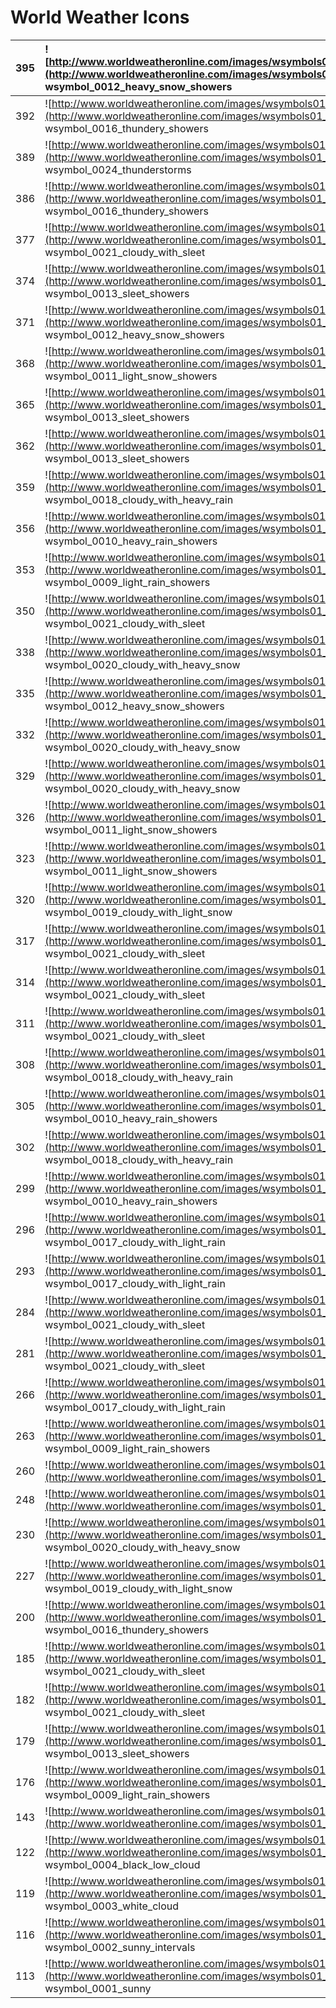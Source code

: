# World Weather Icons #


|395|![http://www.worldweatheronline.com/images/wsymbols01_png_64/wsymbol_0012_heavy_snow_showers.png](http://www.worldweatheronline.com/images/wsymbols01_png_64/wsymbol_0012_heavy_snow_showers.png) wsymbol\_0012\_heavy\_snow\_showers|![http://www.worldweatheronline.com/images/wsymbols01_png_64/wsymbol_0028_heavy_snow_showers_night.png](http://www.worldweatheronline.com/images/wsymbols01_png_64/wsymbol_0028_heavy_snow_showers_night.png) wsymbol\_0028\_heavy\_snow\_showers\_night|
|:--|:------------------------------------------------------------------------------------------------------------------------------------------------------------------------------------------------------------------------------------|:-------------------------------------------------------------------------------------------------------------------------------------------------------------------------------------------------------------------------------------------------------|
|392|![http://www.worldweatheronline.com/images/wsymbols01_png_64/wsymbol_0016_thundery_showers.png](http://www.worldweatheronline.com/images/wsymbols01_png_64/wsymbol_0016_thundery_showers.png) wsymbol\_0016\_thundery\_showers       |![http://www.worldweatheronline.com/images/wsymbols01_png_64/wsymbol_0032_thundery_showers_night.png](http://www.worldweatheronline.com/images/wsymbols01_png_64/wsymbol_0032_thundery_showers_night.png) wsymbol\_0032\_thundery\_showers\_night       |
|389|![http://www.worldweatheronline.com/images/wsymbols01_png_64/wsymbol_0024_thunderstorms.png](http://www.worldweatheronline.com/images/wsymbols01_png_64/wsymbol_0024_thunderstorms.png) wsymbol\_0024\_thunderstorms                 |![http://www.worldweatheronline.com/images/wsymbols01_png_64/wsymbol_0040_thunderstorms_night.png](http://www.worldweatheronline.com/images/wsymbols01_png_64/wsymbol_0040_thunderstorms_night.png) wsymbol\_0040\_thunderstorms\_night                 |
|386|![http://www.worldweatheronline.com/images/wsymbols01_png_64/wsymbol_0016_thundery_showers.png](http://www.worldweatheronline.com/images/wsymbols01_png_64/wsymbol_0016_thundery_showers.png) wsymbol\_0016\_thundery\_showers       |![http://www.worldweatheronline.com/images/wsymbols01_png_64/wsymbol_0032_thundery_showers_night.png](http://www.worldweatheronline.com/images/wsymbols01_png_64/wsymbol_0032_thundery_showers_night.png) wsymbol\_0032\_thundery\_showers\_night       |
|377|![http://www.worldweatheronline.com/images/wsymbols01_png_64/wsymbol_0021_cloudy_with_sleet.png](http://www.worldweatheronline.com/images/wsymbols01_png_64/wsymbol_0021_cloudy_with_sleet.png) wsymbol\_0021\_cloudy\_with\_sleet   |![http://www.worldweatheronline.com/images/wsymbols01_png_64/wsymbol_0037_cloudy_with_sleet_night.png](http://www.worldweatheronline.com/images/wsymbols01_png_64/wsymbol_0037_cloudy_with_sleet_night.png) wsymbol\_0037\_cloudy\_with\_sleet\_night   |
|374|![http://www.worldweatheronline.com/images/wsymbols01_png_64/wsymbol_0013_sleet_showers.png](http://www.worldweatheronline.com/images/wsymbols01_png_64/wsymbol_0013_sleet_showers.png) wsymbol\_0013\_sleet\_showers                |![http://www.worldweatheronline.com/images/wsymbols01_png_64/wsymbol_0029_sleet_showers_night.png](http://www.worldweatheronline.com/images/wsymbols01_png_64/wsymbol_0029_sleet_showers_night.png) wsymbol\_0029\_sleet\_showers\_night                |
|371|![http://www.worldweatheronline.com/images/wsymbols01_png_64/wsymbol_0012_heavy_snow_showers.png](http://www.worldweatheronline.com/images/wsymbols01_png_64/wsymbol_0012_heavy_snow_showers.png) wsymbol\_0012\_heavy\_snow\_showers|![http://www.worldweatheronline.com/images/wsymbols01_png_64/wsymbol_0028_heavy_snow_showers_night.png](http://www.worldweatheronline.com/images/wsymbols01_png_64/wsymbol_0028_heavy_snow_showers_night.png) wsymbol\_0028\_heavy\_snow\_showers\_night|
|368|![http://www.worldweatheronline.com/images/wsymbols01_png_64/wsymbol_0011_light_snow_showers.png](http://www.worldweatheronline.com/images/wsymbols01_png_64/wsymbol_0011_light_snow_showers.png) wsymbol\_0011\_light\_snow\_showers|![http://www.worldweatheronline.com/images/wsymbols01_png_64/wsymbol_0027_light_snow_showers_night.png](http://www.worldweatheronline.com/images/wsymbols01_png_64/wsymbol_0027_light_snow_showers_night.png) wsymbol\_0027\_light\_snow\_showers\_night|
|365|![http://www.worldweatheronline.com/images/wsymbols01_png_64/wsymbol_0013_sleet_showers.png](http://www.worldweatheronline.com/images/wsymbols01_png_64/wsymbol_0013_sleet_showers.png) wsymbol\_0013\_sleet\_showers                |![http://www.worldweatheronline.com/images/wsymbols01_png_64/wsymbol_0029_sleet_showers_night.png](http://www.worldweatheronline.com/images/wsymbols01_png_64/wsymbol_0029_sleet_showers_night.png) wsymbol\_0029\_sleet\_showers\_night                |
|362|![http://www.worldweatheronline.com/images/wsymbols01_png_64/wsymbol_0013_sleet_showers.png](http://www.worldweatheronline.com/images/wsymbols01_png_64/wsymbol_0013_sleet_showers.png) wsymbol\_0013\_sleet\_showers                |![http://www.worldweatheronline.com/images/wsymbols01_png_64/wsymbol_0029_sleet_showers_night.png](http://www.worldweatheronline.com/images/wsymbols01_png_64/wsymbol_0029_sleet_showers_night.png) wsymbol\_0029\_sleet\_showers\_night                |
|359|![http://www.worldweatheronline.com/images/wsymbols01_png_64/wsymbol_0018_cloudy_with_heavy_rain.png](http://www.worldweatheronline.com/images/wsymbols01_png_64/wsymbol_0018_cloudy_with_heavy_rain.png) wsymbol\_0018\_cloudy\_with\_heavy\_rain|![http://www.worldweatheronline.com/images/wsymbols01_png_64/wsymbol_0034_cloudy_with_heavy_rain_night.png](http://www.worldweatheronline.com/images/wsymbols01_png_64/wsymbol_0034_cloudy_with_heavy_rain_night.png) wsymbol\_0034\_cloudy\_with\_heavy\_rain\_night|
|356|![http://www.worldweatheronline.com/images/wsymbols01_png_64/wsymbol_0010_heavy_rain_showers.png](http://www.worldweatheronline.com/images/wsymbols01_png_64/wsymbol_0010_heavy_rain_showers.png) wsymbol\_0010\_heavy\_rain\_showers|![http://www.worldweatheronline.com/images/wsymbols01_png_64/wsymbol_0026_heavy_rain_showers_night.png](http://www.worldweatheronline.com/images/wsymbols01_png_64/wsymbol_0026_heavy_rain_showers_night.png) wsymbol\_0026\_heavy\_rain\_showers\_night|
|353|![http://www.worldweatheronline.com/images/wsymbols01_png_64/wsymbol_0009_light_rain_showers.png](http://www.worldweatheronline.com/images/wsymbols01_png_64/wsymbol_0009_light_rain_showers.png) wsymbol\_0009\_light\_rain\_showers|![http://www.worldweatheronline.com/images/wsymbols01_png_64/wsymbol_0025_light_rain_showers_night.png](http://www.worldweatheronline.com/images/wsymbols01_png_64/wsymbol_0025_light_rain_showers_night.png) wsymbol\_0025\_light\_rain\_showers\_night|
|350|![http://www.worldweatheronline.com/images/wsymbols01_png_64/wsymbol_0021_cloudy_with_sleet.png](http://www.worldweatheronline.com/images/wsymbols01_png_64/wsymbol_0021_cloudy_with_sleet.png) wsymbol\_0021\_cloudy\_with\_sleet   |![http://www.worldweatheronline.com/images/wsymbols01_png_64/wsymbol_0037_cloudy_with_sleet_night.png](http://www.worldweatheronline.com/images/wsymbols01_png_64/wsymbol_0037_cloudy_with_sleet_night.png) wsymbol\_0037\_cloudy\_with\_sleet\_night   |
|338|![http://www.worldweatheronline.com/images/wsymbols01_png_64/wsymbol_0020_cloudy_with_heavy_snow.png](http://www.worldweatheronline.com/images/wsymbols01_png_64/wsymbol_0020_cloudy_with_heavy_snow.png) wsymbol\_0020\_cloudy\_with\_heavy\_snow|![http://www.worldweatheronline.com/images/wsymbols01_png_64/wsymbol_0036_cloudy_with_heavy_snow_night.png](http://www.worldweatheronline.com/images/wsymbols01_png_64/wsymbol_0036_cloudy_with_heavy_snow_night.png) wsymbol\_0036\_cloudy\_with\_heavy\_snow\_night|
|335|![http://www.worldweatheronline.com/images/wsymbols01_png_64/wsymbol_0012_heavy_snow_showers.png](http://www.worldweatheronline.com/images/wsymbols01_png_64/wsymbol_0012_heavy_snow_showers.png) wsymbol\_0012\_heavy\_snow\_showers|![http://www.worldweatheronline.com/images/wsymbols01_png_64/wsymbol_0028_heavy_snow_showers_night.png](http://www.worldweatheronline.com/images/wsymbols01_png_64/wsymbol_0028_heavy_snow_showers_night.png) wsymbol\_0028\_heavy\_snow\_showers\_night|
|332|![http://www.worldweatheronline.com/images/wsymbols01_png_64/wsymbol_0020_cloudy_with_heavy_snow.png](http://www.worldweatheronline.com/images/wsymbols01_png_64/wsymbol_0020_cloudy_with_heavy_snow.png) wsymbol\_0020\_cloudy\_with\_heavy\_snow|![http://www.worldweatheronline.com/images/wsymbols01_png_64/wsymbol_0036_cloudy_with_heavy_snow_night.png](http://www.worldweatheronline.com/images/wsymbols01_png_64/wsymbol_0036_cloudy_with_heavy_snow_night.png) wsymbol\_0036\_cloudy\_with\_heavy\_snow\_night|
|329|![http://www.worldweatheronline.com/images/wsymbols01_png_64/wsymbol_0020_cloudy_with_heavy_snow.png](http://www.worldweatheronline.com/images/wsymbols01_png_64/wsymbol_0020_cloudy_with_heavy_snow.png) wsymbol\_0020\_cloudy\_with\_heavy\_snow|![http://www.worldweatheronline.com/images/wsymbols01_png_64/wsymbol_0036_cloudy_with_heavy_snow_night.png](http://www.worldweatheronline.com/images/wsymbols01_png_64/wsymbol_0036_cloudy_with_heavy_snow_night.png) wsymbol\_0036\_cloudy\_with\_heavy\_snow\_night|
|326|![http://www.worldweatheronline.com/images/wsymbols01_png_64/wsymbol_0011_light_snow_showers.png](http://www.worldweatheronline.com/images/wsymbols01_png_64/wsymbol_0011_light_snow_showers.png) wsymbol\_0011\_light\_snow\_showers|![http://www.worldweatheronline.com/images/wsymbols01_png_64/wsymbol_0027_light_snow_showers_night.png](http://www.worldweatheronline.com/images/wsymbols01_png_64/wsymbol_0027_light_snow_showers_night.png) wsymbol\_0027\_light\_snow\_showers\_night|
|323|![http://www.worldweatheronline.com/images/wsymbols01_png_64/wsymbol_0011_light_snow_showers.png](http://www.worldweatheronline.com/images/wsymbols01_png_64/wsymbol_0011_light_snow_showers.png) wsymbol\_0011\_light\_snow\_showers|![http://www.worldweatheronline.com/images/wsymbols01_png_64/wsymbol_0027_light_snow_showers_night.png](http://www.worldweatheronline.com/images/wsymbols01_png_64/wsymbol_0027_light_snow_showers_night.png) wsymbol\_0027\_light\_snow\_showers\_night|
|320|![http://www.worldweatheronline.com/images/wsymbols01_png_64/wsymbol_0019_cloudy_with_light_snow.png](http://www.worldweatheronline.com/images/wsymbols01_png_64/wsymbol_0019_cloudy_with_light_snow.png) wsymbol\_0019\_cloudy\_with\_light\_snow|![http://www.worldweatheronline.com/images/wsymbols01_png_64/wsymbol_0035_cloudy_with_light_snow_night.png](http://www.worldweatheronline.com/images/wsymbols01_png_64/wsymbol_0035_cloudy_with_light_snow_night.png) wsymbol\_0035\_cloudy\_with\_light\_snow\_night|
|317|![http://www.worldweatheronline.com/images/wsymbols01_png_64/wsymbol_0021_cloudy_with_sleet.png](http://www.worldweatheronline.com/images/wsymbols01_png_64/wsymbol_0021_cloudy_with_sleet.png) wsymbol\_0021\_cloudy\_with\_sleet   |![http://www.worldweatheronline.com/images/wsymbols01_png_64/wsymbol_0037_cloudy_with_sleet_night.png](http://www.worldweatheronline.com/images/wsymbols01_png_64/wsymbol_0037_cloudy_with_sleet_night.png) wsymbol\_0037\_cloudy\_with\_sleet\_night   |
|314|![http://www.worldweatheronline.com/images/wsymbols01_png_64/wsymbol_0021_cloudy_with_sleet.png](http://www.worldweatheronline.com/images/wsymbols01_png_64/wsymbol_0021_cloudy_with_sleet.png) wsymbol\_0021\_cloudy\_with\_sleet   |![http://www.worldweatheronline.com/images/wsymbols01_png_64/wsymbol_0037_cloudy_with_sleet_night.png](http://www.worldweatheronline.com/images/wsymbols01_png_64/wsymbol_0037_cloudy_with_sleet_night.png) wsymbol\_0037\_cloudy\_with\_sleet\_night   |
|311|![http://www.worldweatheronline.com/images/wsymbols01_png_64/wsymbol_0021_cloudy_with_sleet.png](http://www.worldweatheronline.com/images/wsymbols01_png_64/wsymbol_0021_cloudy_with_sleet.png) wsymbol\_0021\_cloudy\_with\_sleet   |![http://www.worldweatheronline.com/images/wsymbols01_png_64/wsymbol_0037_cloudy_with_sleet_night.png](http://www.worldweatheronline.com/images/wsymbols01_png_64/wsymbol_0037_cloudy_with_sleet_night.png) wsymbol\_0037\_cloudy\_with\_sleet\_night   |
|308|![http://www.worldweatheronline.com/images/wsymbols01_png_64/wsymbol_0018_cloudy_with_heavy_rain.png](http://www.worldweatheronline.com/images/wsymbols01_png_64/wsymbol_0018_cloudy_with_heavy_rain.png) wsymbol\_0018\_cloudy\_with\_heavy\_rain|![http://www.worldweatheronline.com/images/wsymbols01_png_64/wsymbol_0034_cloudy_with_heavy_rain_night.png](http://www.worldweatheronline.com/images/wsymbols01_png_64/wsymbol_0034_cloudy_with_heavy_rain_night.png) wsymbol\_0034\_cloudy\_with\_heavy\_rain\_night|
|305|![http://www.worldweatheronline.com/images/wsymbols01_png_64/wsymbol_0010_heavy_rain_showers.png](http://www.worldweatheronline.com/images/wsymbols01_png_64/wsymbol_0010_heavy_rain_showers.png) wsymbol\_0010\_heavy\_rain\_showers|![http://www.worldweatheronline.com/images/wsymbols01_png_64/wsymbol_0026_heavy_rain_showers_night.png](http://www.worldweatheronline.com/images/wsymbols01_png_64/wsymbol_0026_heavy_rain_showers_night.png) wsymbol\_0026\_heavy\_rain\_showers\_night|
|302|![http://www.worldweatheronline.com/images/wsymbols01_png_64/wsymbol_0018_cloudy_with_heavy_rain.png](http://www.worldweatheronline.com/images/wsymbols01_png_64/wsymbol_0018_cloudy_with_heavy_rain.png) wsymbol\_0018\_cloudy\_with\_heavy\_rain|![http://www.worldweatheronline.com/images/wsymbols01_png_64/wsymbol_0034_cloudy_with_heavy_rain_night.png](http://www.worldweatheronline.com/images/wsymbols01_png_64/wsymbol_0034_cloudy_with_heavy_rain_night.png) wsymbol\_0034\_cloudy\_with\_heavy\_rain\_night|
|299|![http://www.worldweatheronline.com/images/wsymbols01_png_64/wsymbol_0010_heavy_rain_showers.png](http://www.worldweatheronline.com/images/wsymbols01_png_64/wsymbol_0010_heavy_rain_showers.png) wsymbol\_0010\_heavy\_rain\_showers|![http://www.worldweatheronline.com/images/wsymbols01_png_64/wsymbol_0026_heavy_rain_showers_night.png](http://www.worldweatheronline.com/images/wsymbols01_png_64/wsymbol_0026_heavy_rain_showers_night.png) wsymbol\_0026\_heavy\_rain\_showers\_night|
|296|![http://www.worldweatheronline.com/images/wsymbols01_png_64/wsymbol_0017_cloudy_with_light_rain.png](http://www.worldweatheronline.com/images/wsymbols01_png_64/wsymbol_0017_cloudy_with_light_rain.png) wsymbol\_0017\_cloudy\_with\_light\_rain|![http://www.worldweatheronline.com/images/wsymbols01_png_64/wsymbol_0025_light_rain_showers_night.png](http://www.worldweatheronline.com/images/wsymbols01_png_64/wsymbol_0025_light_rain_showers_night.png) wsymbol\_0025\_light\_rain\_showers\_night|
|293|![http://www.worldweatheronline.com/images/wsymbols01_png_64/wsymbol_0017_cloudy_with_light_rain.png](http://www.worldweatheronline.com/images/wsymbols01_png_64/wsymbol_0017_cloudy_with_light_rain.png) wsymbol\_0017\_cloudy\_with\_light\_rain|![http://www.worldweatheronline.com/images/wsymbols01_png_64/wsymbol_0033_cloudy_with_light_rain_night.png](http://www.worldweatheronline.com/images/wsymbols01_png_64/wsymbol_0033_cloudy_with_light_rain_night.png) wsymbol\_0033\_cloudy\_with\_light\_rain\_night|
|284|![http://www.worldweatheronline.com/images/wsymbols01_png_64/wsymbol_0021_cloudy_with_sleet.png](http://www.worldweatheronline.com/images/wsymbols01_png_64/wsymbol_0021_cloudy_with_sleet.png) wsymbol\_0021\_cloudy\_with\_sleet   |![http://www.worldweatheronline.com/images/wsymbols01_png_64/wsymbol_0037_cloudy_with_sleet_night.png](http://www.worldweatheronline.com/images/wsymbols01_png_64/wsymbol_0037_cloudy_with_sleet_night.png) wsymbol\_0037\_cloudy\_with\_sleet\_night   |
|281|![http://www.worldweatheronline.com/images/wsymbols01_png_64/wsymbol_0021_cloudy_with_sleet.png](http://www.worldweatheronline.com/images/wsymbols01_png_64/wsymbol_0021_cloudy_with_sleet.png) wsymbol\_0021\_cloudy\_with\_sleet   |![http://www.worldweatheronline.com/images/wsymbols01_png_64/wsymbol_0037_cloudy_with_sleet_night.png](http://www.worldweatheronline.com/images/wsymbols01_png_64/wsymbol_0037_cloudy_with_sleet_night.png) wsymbol\_0037\_cloudy\_with\_sleet\_night   |
|266|![http://www.worldweatheronline.com/images/wsymbols01_png_64/wsymbol_0017_cloudy_with_light_rain.png](http://www.worldweatheronline.com/images/wsymbols01_png_64/wsymbol_0017_cloudy_with_light_rain.png) wsymbol\_0017\_cloudy\_with\_light\_rain|![http://www.worldweatheronline.com/images/wsymbols01_png_64/wsymbol_0033_cloudy_with_light_rain_night.png](http://www.worldweatheronline.com/images/wsymbols01_png_64/wsymbol_0033_cloudy_with_light_rain_night.png) wsymbol\_0033\_cloudy\_with\_light\_rain\_night|
|263|![http://www.worldweatheronline.com/images/wsymbols01_png_64/wsymbol_0009_light_rain_showers.png](http://www.worldweatheronline.com/images/wsymbols01_png_64/wsymbol_0009_light_rain_showers.png) wsymbol\_0009\_light\_rain\_showers|![http://www.worldweatheronline.com/images/wsymbols01_png_64/wsymbol_0025_light_rain_showers_night.png](http://www.worldweatheronline.com/images/wsymbols01_png_64/wsymbol_0025_light_rain_showers_night.png) wsymbol\_0025\_light\_rain\_showers\_night|
|260|![http://www.worldweatheronline.com/images/wsymbols01_png_64/wsymbol_0007_fog.png](http://www.worldweatheronline.com/images/wsymbols01_png_64/wsymbol_0007_fog.png) wsymbol\_0007\_fog                                               |![http://www.worldweatheronline.com/images/wsymbols01_png_64/wsymbol_0007_fog.png](http://www.worldweatheronline.com/images/wsymbols01_png_64/wsymbol_0007_fog.png) wsymbol\_0007\_fog                                                                  |
|248|![http://www.worldweatheronline.com/images/wsymbols01_png_64/wsymbol_0007_fog.png](http://www.worldweatheronline.com/images/wsymbols01_png_64/wsymbol_0007_fog.png) wsymbol\_0007\_fog                                               |![http://www.worldweatheronline.com/images/wsymbols01_png_64/wsymbol_0007_fog.png](http://www.worldweatheronline.com/images/wsymbols01_png_64/wsymbol_0007_fog.png) wsymbol\_0007\_fog                                                                  |
|230|![http://www.worldweatheronline.com/images/wsymbols01_png_64/wsymbol_0020_cloudy_with_heavy_snow.png](http://www.worldweatheronline.com/images/wsymbols01_png_64/wsymbol_0020_cloudy_with_heavy_snow.png) wsymbol\_0020\_cloudy\_with\_heavy\_snow|![http://www.worldweatheronline.com/images/wsymbols01_png_64/wsymbol_0036_cloudy_with_heavy_snow_night.png](http://www.worldweatheronline.com/images/wsymbols01_png_64/wsymbol_0036_cloudy_with_heavy_snow_night.png) wsymbol\_0036\_cloudy\_with\_heavy\_snow\_night|
|227|![http://www.worldweatheronline.com/images/wsymbols01_png_64/wsymbol_0019_cloudy_with_light_snow.png](http://www.worldweatheronline.com/images/wsymbols01_png_64/wsymbol_0019_cloudy_with_light_snow.png) wsymbol\_0019\_cloudy\_with\_light\_snow|![http://www.worldweatheronline.com/images/wsymbols01_png_64/wsymbol_0035_cloudy_with_light_snow_night.png](http://www.worldweatheronline.com/images/wsymbols01_png_64/wsymbol_0035_cloudy_with_light_snow_night.png) wsymbol\_0035\_cloudy\_with\_light\_snow\_night|
|200|![http://www.worldweatheronline.com/images/wsymbols01_png_64/wsymbol_0016_thundery_showers.png](http://www.worldweatheronline.com/images/wsymbols01_png_64/wsymbol_0016_thundery_showers.png) wsymbol\_0016\_thundery\_showers       |![http://www.worldweatheronline.com/images/wsymbols01_png_64/wsymbol_0032_thundery_showers_night.png](http://www.worldweatheronline.com/images/wsymbols01_png_64/wsymbol_0032_thundery_showers_night.png) wsymbol\_0032\_thundery\_showers\_night       |
|185|![http://www.worldweatheronline.com/images/wsymbols01_png_64/wsymbol_0021_cloudy_with_sleet.png](http://www.worldweatheronline.com/images/wsymbols01_png_64/wsymbol_0021_cloudy_with_sleet.png) wsymbol\_0021\_cloudy\_with\_sleet   |![http://www.worldweatheronline.com/images/wsymbols01_png_64/wsymbol_0037_cloudy_with_sleet_night.png](http://www.worldweatheronline.com/images/wsymbols01_png_64/wsymbol_0037_cloudy_with_sleet_night.png) wsymbol\_0037\_cloudy\_with\_sleet\_night   |
|182|![http://www.worldweatheronline.com/images/wsymbols01_png_64/wsymbol_0021_cloudy_with_sleet.png](http://www.worldweatheronline.com/images/wsymbols01_png_64/wsymbol_0021_cloudy_with_sleet.png) wsymbol\_0021\_cloudy\_with\_sleet   |![http://www.worldweatheronline.com/images/wsymbols01_png_64/wsymbol_0037_cloudy_with_sleet_night.png](http://www.worldweatheronline.com/images/wsymbols01_png_64/wsymbol_0037_cloudy_with_sleet_night.png) wsymbol\_0037\_cloudy\_with\_sleet\_night   |
|179|![http://www.worldweatheronline.com/images/wsymbols01_png_64/wsymbol_0013_sleet_showers.png](http://www.worldweatheronline.com/images/wsymbols01_png_64/wsymbol_0013_sleet_showers.png) wsymbol\_0013\_sleet\_showers                |![http://www.worldweatheronline.com/images/wsymbols01_png_64/wsymbol_0029_sleet_showers_night.png](http://www.worldweatheronline.com/images/wsymbols01_png_64/wsymbol_0029_sleet_showers_night.png) wsymbol\_0029\_sleet\_showers\_night                |
|176|![http://www.worldweatheronline.com/images/wsymbols01_png_64/wsymbol_0009_light_rain_showers.png](http://www.worldweatheronline.com/images/wsymbols01_png_64/wsymbol_0009_light_rain_showers.png) wsymbol\_0009\_light\_rain\_showers|![http://www.worldweatheronline.com/images/wsymbols01_png_64/wsymbol_0025_light_rain_showers_night.png](http://www.worldweatheronline.com/images/wsymbols01_png_64/wsymbol_0025_light_rain_showers_night.png) wsymbol\_0025\_light\_rain\_showers\_night|
|143|![http://www.worldweatheronline.com/images/wsymbols01_png_64/wsymbol_0006_mist.png](http://www.worldweatheronline.com/images/wsymbols01_png_64/wsymbol_0006_mist.png) wsymbol\_0006\_mist                                            |![http://www.worldweatheronline.com/images/wsymbols01_png_64/wsymbol_0006_mist.png](http://www.worldweatheronline.com/images/wsymbols01_png_64/wsymbol_0006_mist.png) wsymbol\_0006\_mist                                                               |
|122|![http://www.worldweatheronline.com/images/wsymbols01_png_64/wsymbol_0004_black_low_cloud.png](http://www.worldweatheronline.com/images/wsymbols01_png_64/wsymbol_0004_black_low_cloud.png) wsymbol\_0004\_black\_low\_cloud         |![http://www.worldweatheronline.com/images/wsymbols01_png_64/wsymbol_0004_black_low_cloud.png](http://www.worldweatheronline.com/images/wsymbols01_png_64/wsymbol_0004_black_low_cloud.png) wsymbol\_0004\_black\_low\_cloud                            |
|119|![http://www.worldweatheronline.com/images/wsymbols01_png_64/wsymbol_0003_white_cloud.png](http://www.worldweatheronline.com/images/wsymbols01_png_64/wsymbol_0003_white_cloud.png) wsymbol\_0003\_white\_cloud                      |![http://www.worldweatheronline.com/images/wsymbols01_png_64/wsymbol_0004_black_low_cloud.png](http://www.worldweatheronline.com/images/wsymbols01_png_64/wsymbol_0004_black_low_cloud.png) wsymbol\_0004\_black\_low\_cloud                            |
|116|![http://www.worldweatheronline.com/images/wsymbols01_png_64/wsymbol_0002_sunny_intervals.png](http://www.worldweatheronline.com/images/wsymbols01_png_64/wsymbol_0002_sunny_intervals.png) wsymbol\_0002\_sunny\_intervals          |![http://www.worldweatheronline.com/images/wsymbols01_png_64/wsymbol_0004_black_low_cloud.png](http://www.worldweatheronline.com/images/wsymbols01_png_64/wsymbol_0004_black_low_cloud.png) wsymbol\_0004\_black\_low\_cloud                            |
|113|![http://www.worldweatheronline.com/images/wsymbols01_png_64/wsymbol_0001_sunny.png](http://www.worldweatheronline.com/images/wsymbols01_png_64/wsymbol_0001_sunny.png) wsymbol\_0001\_sunny                                         |![http://www.worldweatheronline.com/images/wsymbols01_png_64/wsymbol_0008_clear_sky_night.png](http://www.worldweatheronline.com/images/wsymbols01_png_64/wsymbol_0008_clear_sky_night.png) wsymbol\_0008\_clear\_sky\_night                            |